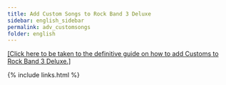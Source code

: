 ```yaml
---
title: Add Custom Songs to Rock Band 3 Deluxe
sidebar: english_sidebar
permalink: adv_customsongs
folder: english
---
```


[[Click here to be taken to the definitive guide on how to add Customs to Rock Band 3 Deluxe.]](https://docs.google.com/document/d/1YwGNT1oPUgfek-p3sLCZv4b-PsO8Yv9eobx5fV6W2vQ/)

{% include links.html %}